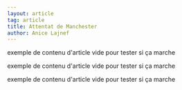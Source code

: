```yaml
---
layout: article
tag: article
title: Attentat de Manchester
author: Anice Lajnef
---
```


exemple de contenu d'article vide pour tester si ça marche

exemple de contenu d'article vide pour tester si ça marche

exemple de contenu d'article vide pour tester si ça marche